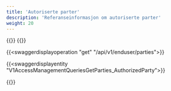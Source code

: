 ```yaml
---
title: 'Autoriserte parter'
description: 'Referanseinformasjon om autoriserte parter'
weight: 20
---
```


{{<dialogportenswaggerselector>}}
{{<swaggerload>}}

{{<swaggerdisplayoperation "get" "/api/v1/enduser/parties">}}


{{<swaggerdisplayentity "V1AccessManagementQueriesGetParties_AuthorizedParty">}}

{{<children />}}